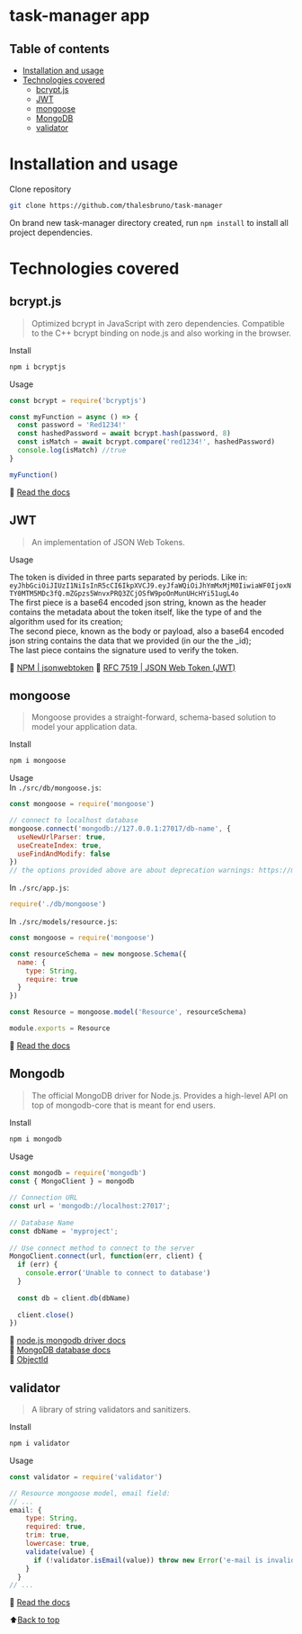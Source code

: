 task-manager app
================

<!--ts-->
Table of contents
-----------------
* [Installation and usage](#installation-and-usage)
* [Technologies covered](#technologies-covered)
  * [bcrypt.js](#bcryptjs)
  * [JWT](#jwt)
  * [mongoose](#mongoose)
  * [MongoDB](#mongodb)
  * [validator](#validator)
<!--te-->

Installation and usage
======================

Clone repository  
```bash
git clone https://github.com/thalesbruno/task-manager
```

On brand new task-manager directory created, run `npm install` to install all project dependencies.  

Technologies covered
====================

bcrypt.js
---------
>Optimized bcrypt in JavaScript with zero dependencies. Compatible to the C++ bcrypt binding on node.js and also working in the browser.

Install
```bash
npm i bcryptjs
```

Usage
```javascript
const bcrypt = require('bcryptjs')

const myFunction = async () => {
  const password = 'Red1234!'
  const hashedPassword = await bcrypt.hash(password, 8)
  const isMatch = await bcrypt.compare('red1234!', hashedPassword)
  console.log(isMatch) //true
}

myFunction()
```

:page_facing_up: [Read the docs](https://www.npmjs.com/package/bcryptjs)

JWT
---
>An implementation of JSON Web Tokens.

Usage  

The token is divided in three parts separated by periods. Like in:  
`eyJhbGciOiJIUzI1NiIsInR5cCI6IkpXVCJ9.eyJfaWQiOiJhYmMxMjM0IiwiaWF0IjoxNTY0MTM5MDc3fQ.mZGpzs5WnvxPRQ3ZCjOSfW9poOnMunUHcHYi51ugL4o`  
The first piece is a base64 encoded json string, known as the header contains the metadata about the token itself, like
the type of and the algorithm used for its creation;  
The second piece, known as the body or payload, also a base64 encoded json string contains the data that we provided
(in our the the _id);  
The last piece contains the signature used to verify the token.  

:page_facing_up: [NPM | jsonwebtoken](https://www.npmjs.com/package/jsonwebtoken)
:page_facing_up: [RFC 7519 | JSON Web Token (JWT)](https://tools.ietf.org/html/rfc7519)

mongoose
--------
>Mongoose provides a straight-forward, schema-based solution to model your application data.

Install
```bash
npm i mongoose
```

Usage  
In `./src/db/mongoose.js`:
```javascript
const mongoose = require('mongoose')

// connect to localhost database
mongoose.connect('mongodb://127.0.0.1:27017/db-name', {
  useNewUrlParser: true, 
  useCreateIndex: true,
  useFindAndModify: false
})
// the options provided above are about deprecation warnings: https://mongoosejs.com/docs/deprecations.html
```

In `./src/app.js`:
```javascript
require('./db/mongoose')
```

In `./src/models/resource.js`:
```javascript
const mongoose = require('mongoose')

const resourceSchema = new mongoose.Schema({
  name: {
    type: String,
    require: true
  }
})

const Resource = mongoose.model('Resource', resourceSchema)

module.exports = Resource
```

:page_facing_up: [Read the docs](https://mongoosejs.com/docs/guide.html)

Mongodb
-------
>The official MongoDB driver for Node.js. Provides a high-level API on top of mongodb-core that is meant for end users.

Install
```bash
npm i mongodb
```

Usage
```javascript
const mongodb = require('mongodb')
const { MongoClient } = mongodb
 
// Connection URL
const url = 'mongodb://localhost:27017';
 
// Database Name
const dbName = 'myproject';
 
// Use connect method to connect to the server
MongoClient.connect(url, function(err, client) {
  if (err) {
    console.error('Unable to connect to database')
  }
 
  const db = client.db(dbName)
  
  client.close()
})
```

:page_facing_up: [node.js mongodb driver docs](https://www.npmjs.com/package/mongodb)  
:page_facing_up: [MongoDB database docs](https://docs.mongodb.com)  
:page_facing_up: [ObjectId](https://docs.mongodb.com/manual/reference/method/ObjectId/)  


validator
---------
>A library of string validators and sanitizers.

Install
```bash
npm i validator
```

Usage
```javascript
const validator = require('validator')

// Resource mongoose model, email field:
// ...
email: {
    type: String,
    required: true,
    trim: true,
    lowercase: true,
    validate(value) {
      if (!validator.isEmail(value)) throw new Error('e-mail is invalid')
    }
  }
// ...
```

:page_facing_up: [Read the docs](https://www.npmjs.com/package/validator)

:arrow_up:[Back to top](#table-of-contents)
